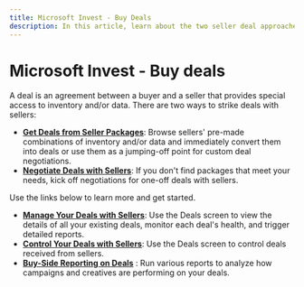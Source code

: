 ```yaml
---
title: Microsoft Invest - Buy Deals
description: In this article, learn about the two seller deal approaches, granting unique access to inventory and data through agreements.
---
```


# Microsoft Invest - Buy deals

A deal is an agreement between a buyer and a seller that provides special access to inventory and/or data. There are two ways to strike
deals with sellers:

- **[Get Deals from Seller Packages](get-deals-from-seller-packages.md)**: Browse sellers' pre-made combinations of
  inventory and/or data and immediately convert them into deals or use them as a jumping-off point for custom deal negotiations.
- **[Negotiate Deals with Sellers](negotiate-deals-with-sellers.md)**: If you don't find packages that meet your needs, kick off negotiations for one-off deals with sellers.

Use the links below to learn more and get started.

- **[Manage Your Deals with Sellers](manage-your-deals-with-sellers.md)**: Use the Deals screen to view the details of all your existing deals, monitor each deal's health, and trigger detailed reports.
- **[Control Your Deals with Sellers](control-your-deals-with-sellers.md)**: Use the Deals screen to control deals received from sellers.
- **[Buy-Side Reporting on Deals](buy-side-reporting-on-deals.md)** : Run various reports to analyze how campaigns and creatives are performing on your deals.
